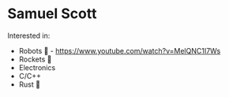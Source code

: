 # Samuel Scott

Interested in:
- Robots 🤖 - https://www.youtube.com/watch?v=MelQNC1I7Ws
- Rockets 🚀
- Electronics
- C/C++ 
- Rust  :crab:
